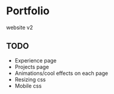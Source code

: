 # Portfolio
website v2


## TODO
* Experience page
* Projects page
* Animations/cool effects on each page
* Resizing css
* Mobile css
